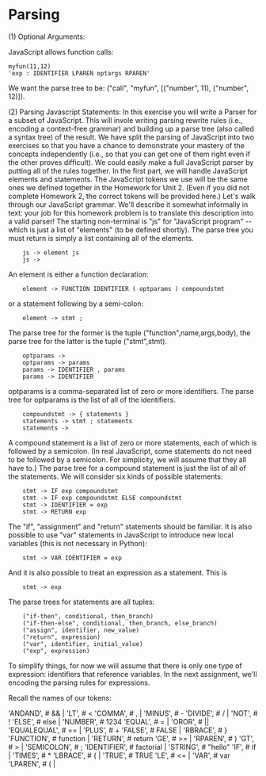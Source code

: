# Parsing

(1) Optional Arguments: 

JavaScript allows function calls:
    
    myfun(11,12)
    'exp : IDENTIFIER LPAREN optargs RPAREN'

We want the parse tree to be:  ("call", "myfun", [("number", 11), ("number", 12)]).

(2) Parsing Javascript Statements:  In this exercise you will write a Parser for a subset of JavaScript. This will invole writing parsing rewrite rules (i.e., encoding a context-free grammar) and building up a parse tree (also called a syntax tree) of the result.  We have split the parsing of JavaScript into two exercises so that you have a chance to demonstrate your mastery of the concepts independently (i.e., so that you can get one of them right even if the other proves difficult). We could easily make a full JavaScript parser by putting all of the rules together. In the first part, we will handle JavaScript elements and statements. The JavaScript tokens we use will be the same ones we defined together in the Homework for Unit 2. (Even if you did not complete Homework 2, the correct tokens will be provided here.) Let's walk through our JavaScript grammar. We'll describe it somewhat informally in text: your job for this homework problem is to translate this description into a valid parser! The starting non-terminal is "js" for "JavaScript program" -- which is just a list of "elements" (to be defined shortly). The parse tree you must return is simply a list containing all of the elements.  

        js -> element js
        js -> 

An element is either a function declaration: 

        element -> FUNCTION IDENTIFIER ( optparams ) compoundstmt

or a statement following by a semi-colon: 

        element -> stmt ; 
    
The parse tree for the former is the tuple ("function",name,args,body), the parse tree for the latter is the tuple ("stmt",stmt). 

        optparams ->
        optparams -> params
        params -> IDENTIFIER , params
        params -> IDENTIFIER

optparams is a comma-separated list of zero or more identifiers. The parse tree for optparams is the list of all of the identifiers. 

        compoundstmt -> { statements } 
        statements -> stmt ; statements
        statements -> 

A compound statement is a list of zero or more statements, each of which is followed by a semicolon. (In real JavaScript, some statements do not need to be followed by a semicolon. For simplicity, we will assume that they all have to.) The parse tree for a compound statement is just the list of all of the statements. We will consider six kinds of possible statements: 

        stmt -> IF exp compoundstmt     
        stmt -> IF exp compoundstmt ELSE compoundstmt
        stmt -> IDENTIFIER = exp 
        stmt -> RETURN exp 

The "if", "assignment" and "return" statements should be familiar. It is also possible to use "var" statements in JavaScript to introduce new local variables (this is not necessary in Python): 

        stmt -> VAR IDENTIFIER = exp 

And it is also possible to treat an expression as a statement. This is 

        stmt -> exp 

The parse trees for statements are all tuples:
        
        ("if-then", conditional, then_branch)
        ("if-then-else", conditional, then_branch, else_branch)
        ("assign", identifier, new_value) 
        ("return", expression)
        ("var", identifier, initial_value) 
        ("exp", expression) 

To simplify things, for now we will assume that there is only one type of expression: identifiers that reference variables. In the next assignment, we'll encoding the parsing rules for expressions.

Recall the names of our tokens: 

'ANDAND',       # &&          | 'LT',           # <
'COMMA',        # ,           | 'MINUS',        # -
'DIVIDE',       # /           | 'NOT',          # !
'ELSE',         # else        | 'NUMBER',       # 1234 
'EQUAL',        # =           | 'OROR',         # ||
'EQUALEQUAL',   # ==          | 'PLUS',         # +
'FALSE',        # FALSE       | 'RBRACE',       # }
'FUNCTION',     # function    | 'RETURN',       # return
'GE',           # >=          | 'RPAREN',       # )
'GT',           # >           | 'SEMICOLON',    # ;
'IDENTIFIER',   # factorial   | 'STRING',       # "hello"
'IF',           # if          | 'TIMES',        # *
'LBRACE',       # {           | 'TRUE',         # TRUE
'LE',           # <=          | 'VAR',          # var 
'LPAREN',       # (           |
